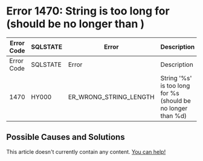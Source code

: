 
# Error 1470: String is too long for (should be no longer than )


| Error Code | SQLSTATE | Error | Description |
| --- | --- | --- | --- |
| Error Code | SQLSTATE | Error | Description |
| 1470 | HY000 | ER_WRONG_STRING_LENGTH | String '%s' is too long for %s (should be no longer than %d) |




## Possible Causes and Solutions


This article doesn't currently contain any content. [You can help!](/kb/en/writing-and-editing-knowledge-base-articles/)

